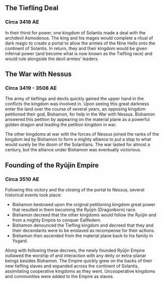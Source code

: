 ## The Tiefling Deal
### Circa 3418 AE

In their thirst for power, one kingdom of Solantis made a deal with the archdevil Asmodeous.
The king and his mages would complete a ritual of dark magic to create a portal to allow the armies of the Nine Hells onto the continent of Solantis.
In return, they and their kingdom would be given infernal power (and become what is now known as the Tiefling race) and would rule alongside the devil armies’ leaders.

## The War with Nessus
### Circa 3419 - 3508 AE

The army of tieflings and devils quickly gained the upper hand in the conflicts the kingdom was involved in.
Upon seeing this great darkness enter the land over the course of several years, an opposing kingdom petitioned their god, Bishamon, for help in the War with Nessus.
Bishamon answered this petition by appearing on the material plane as a powerful golden dragon and leading the petition kingdom in war.

The other kingdoms at war with the forces of Nessus joined the ranks of the kingdom led by Bishamon to form a mighty alliance to put a stop to what would surely be the doom of the Solantians.
The war lasted for almost a century, but the alliance under Bishamon was eventually victorious.

## Founding of the Ryūjin Empire
### Circa 3510 AE

Following this victory and the closing of the portal to Nessus, several historical events took place:

 - Bishamon bestowed upon the original petitioning kingdom great power that resulted in them becoming the Ryūjin (Dragonborn) race.
 - Bishamon decreed that the other kingdoms would follow the Ryūjin and from a mighty Empire to conquer Eallfedem.
 - Bishamon denounced the Tiefling kingdom and decreed that they and their decendants were to be enslaved as recompense for their actions.
 - Bishamon then ascended from the material plane back to his family in Ysgard.

Along with following these decrees, the newly founded Ryūjin Empire outlawed the worship of and interaction with any deity or extra-planar beings besides Bishamon.
The Empire quickly grew on the backs of their new tiefling slaves and expanded across the continent of Solantis, assimilating cooperative kingdoms as they went.
Uncooperative kingdoms and communities were added to the Empire as slaves.
